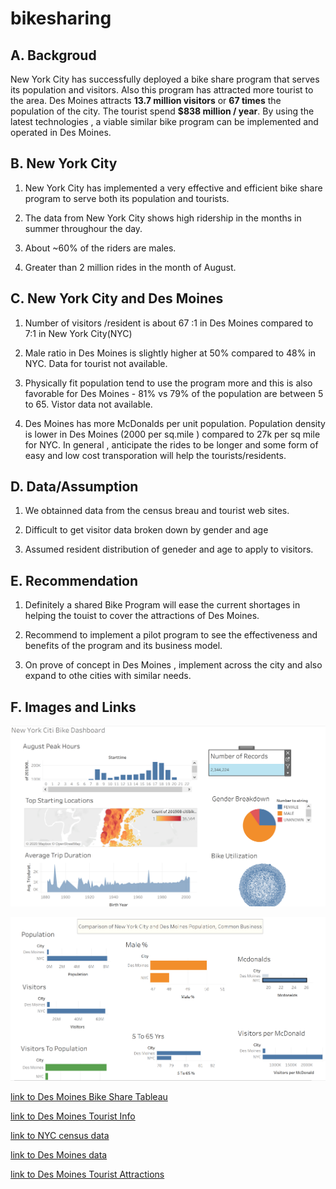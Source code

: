 # bikesharing

## A. Backgroud

New York City has successfully deployed a bike share program that serves its population and visitors.
Also this program has attracted more tourist to the area. Des Moines attracts **13.7 million visitors** 
or **67 times** the population of the city. The tourist spend **$838 million / year**.
By using the latest technologies , a viable similar bike program can be implemented and operated in Des Moines.

## B. New York City

1. New York City has implemented a very effective and efficient bike share program to serve both its population and tourists.

2. The data from New York City shows high ridership in the months in summer throughour the day. 

3. About ~60% of the riders are males.

4. Greater than 2 million rides in the month of August. 


## C. New York City and Des Moines

1. Number of visitors /resident is about 67 :1 in Des Moines compared to 7:1 in New York City(NYC)

2. Male ratio in Des Moines is slightly higher at 50% compared to 48% in NYC. Data for tourist not available.

3. Physically fit population tend to use the program more and this is also favorable for Des Moines - 81% vs 79% of the population 
are between 5 to 65. Vistor data not available.

4. Des Moines has more McDonalds per unit population.  Population density is lower in Des Moines (2000 per sq.mile )
compared to 27k per sq mile for NYC. In general , anticipate the rides to be longer and some form of easy and low cost 
transporation will help the tourists/residents.

## D. Data/Assumption
1. We obtainned data from the census breau and tourist web sites.

2. Difficult to get visitor data broken down by gender and age

3. Assumed resident distribution of geneder and age to apply to visitors.

## E. Recommendation
1.  Definitely a shared Bike Program will ease the current shortages in helping the touist to cover the attractions of Des Moines.

2. Recommend to implement a pilot program to see the effectiveness and benefits of the program and its business model.

3. On prove of concept in Des Moines , implement across the city and also expand to othe cities with similar needs.

## F. Images and Links

![](nyc.PNG)

![](des_moines_dashboard.PNG)

[link to Des Moines Bike Share Tableau](https://public.tableau.com/profile/lakshmanan.karuppiah#!/vizhome/DesMoines-case/DesMoinesBikeRental?publish=yes "link to Des Moines Bike Share Tableau")

[link to Des Moines Tourist Info](https://www.catchdesmoines.com/articles/post/des-moines-draws-record-number-of-visitors-to-region/ "link to Des Moines Info1")

[link to NYC census data](https://www.census.gov/quickfacts/newyorkcitynewyork "link to New York City Census Data")

[link to Des Moines data](https://www.census.gov/quickfacts/desmoinescityiowa "link to Des Moines Census Data")

[link to Des Moines Tourist Attractions](https://www.planetware.com/tourist-attractions-/des-moines-us-ia-des.htm "link to Des Moines Tourist Attractions")

